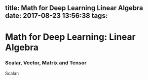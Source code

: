 title: Math for Deep Learning Linear Algebra
date: 2017-08-23 13:56:38
tags:
---
# Math for Deep Learning: Linear Algebra

### Scalar, Vector, Matrix and Tensor

Scalar: 